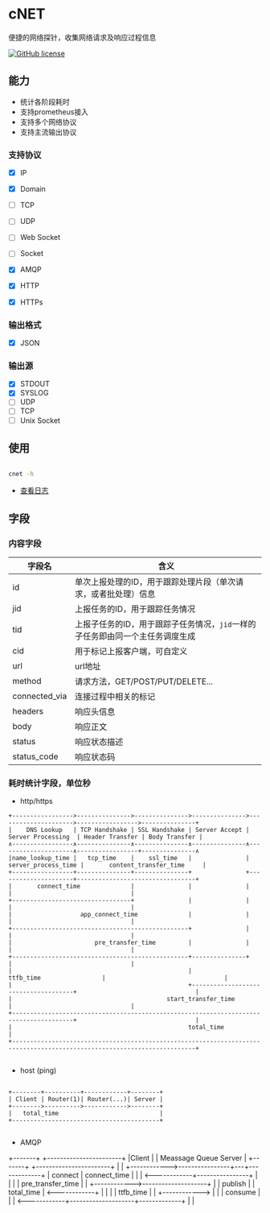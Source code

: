 # cNET

便捷的网络探针，收集网络请求及响应过程信息

[![GitHub license](https://img.shields.io/github/license/tomhjx/netcat.svg?style=popout-square)](https://github.com/tomhjx/netcat/blob/main/LICENSE)

## 能力

* 统计各阶段耗时
* 支持prometheus接入
* 支持多个网络协议
* 支持主流输出协议


### 支持协议

* [x] IP
* [x] Domain
* [ ] TCP
* [ ] UDP
* [ ] Web Socket
* [ ] Socket
* [x] AMQP
* [x] HTTP
* [x] HTTPs


### 输出格式

* [x] JSON

### 输出源
* [x] STDOUT
* [x] SYSLOG
* [ ] UDP
* [ ] TCP
* [ ] Unix Socket

## 使用

```bash

cnet -h

```

* [查看日志](./doc/logging.md)


## 字段

### 内容字段

字段名           | 含义
----------------|-----
id              | 单次上报处理的ID，用于跟踪处理片段（单次请求，或者批处理）信息
jid             | 上报任务的ID，用于跟踪任务情况
tid             | 上报子任务的ID，用于跟踪子任务情况，`jid`一样的子任务即由同一个主任务调度生成
cid             | 用于标记上报客户端，可自定义
url             | url地址
method          | 请求方法，GET/POST/PUT/DELETE...
connected_via   | 连接过程中相关的标记
headers         | 响应头信息
body            | 响应正文
status          | 响应状态描述
status_code     | 响应状态码 



### 耗时统计字段，单位秒

* http/https

```
+----------------->--------------->--------------->--------------->--------------------->----------------->---------------+
|    DNS Lookup   | TCP Handshake | SSL Handshake | Server Accept |  Server Processing  | Header Transfer | Body Transfer |
∧-----------------∧---------------∧---------------∧---------------∧---------------------∧-----------------+---------------∧
|name_lookup_time |   tcp_time    |    ssl_time   |               | server_process_time |       content_transfer_time     |
+-----------------+---------------+---------------+               +---------------------+---------------------------------+
|       connect_time              |               |               |                     |                                 |
+---------------------------------+               |               |                     |                                 |
|                   app_connect_time              |               |                     |                                 |
+-------------------------------------------------+               |                     |                                 |
|                       pre_transfer_time         |               |                     |                                 |
+-------------------------------------------------+---------------+                     |                                 |
|                                                 |           ttfb_time                 |                                 |
|                                                 +-------------------------------------+                                 |
|                                           start_transfer_time                         |                                 |
+---------------------------------------------------------------------------------------+                                 |
|                                                 total_time                                                              |
+-------------------------------------------------------------------------------------------------------------------------+


```

* host (ping)

```

+--------+----------+------------+--------+
| Client | Router(1)| Router(...)| Server |
+-------->---------->------------>--------+
|   total_time                            |
+-----------------------------------------+


```

* AMQP

+-------+            +-----------------------+
|Client |            | Meassage Queue Server |
+-------+            +-----------------------+
        |            |
        +------------>----------------+---+-------------+
        |  connect   |  connect_time  |   |             |
        <------------+----------------+   |             |
        |            |  pre_transfer_time |             |
        +------------>--------------------+             |
        |  publish   |                    |  total_time |
        <------------+                    |             |
        |            |      ttfb_time     |             |
        +------------>                    |             |
        |  consume   |                    |             |
        <------------+--------------------+-------------+
        |            |
